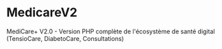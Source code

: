 # MedicareV2
MediCare+ V2.0 - Version PHP complète de l'écosystème de santé digital (TensioCare, DiabetoCare, Consultations)
